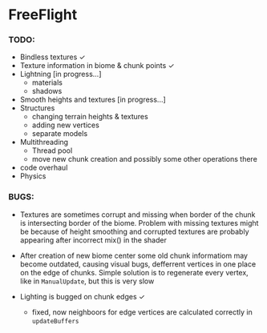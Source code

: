 # FreeFlight

### TODO:

* Bindless textures ✓
* Texture information in biome & chunk points ✓
* Lightning [in progress...]
  * materials
  * shadows
* Smooth heights and textures [in progress...]
* Structures
  * changing terrain heights & textures
  * adding new vertices
  * separate models
* Multithreading
  * Thread pool
  * move new chunk creation and possibly some other operations there
* code overhaul
* Physics


### BUGS:

* Textures are sometimes corrupt and missing when border of the chunk is intersecting border of the biome. Problem with missing textures might be because of height smoothing and corrupted textures are probably appearing after incorrect mix() in the shader
* After creation of new biome center some old chunk informatiom may become outdated, causing visual bugs, defferrent vertices in one place on the edge of chunks. Simple solution is to regenerate every vertex, like in `ManualUpdate`, but this is very slow 

* Lighting is bugged on chunk edges ✓
  * fixed, now neighboors for edge vertices are calculated correctly in `updateBuffers`

